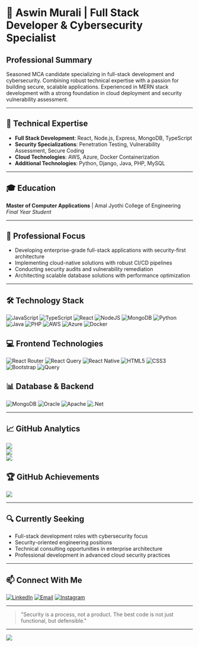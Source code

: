 # 🚀 Aswin Murali | Full Stack Developer & Cybersecurity Specialist

## Professional Summary
Seasoned MCA candidate specializing in full-stack development and cybersecurity. Combining robust technical expertise with a passion for building secure, scalable applications. Experienced in MERN stack development with a strong foundation in cloud deployment and security vulnerability assessment.

---

## 🔧 Technical Expertise

- **Full Stack Development**: React, Node.js, Express, MongoDB, TypeScript
- **Security Specializations**: Penetration Testing, Vulnerability Assessment, Secure Coding
- **Cloud Technologies**: AWS, Azure, Docker Containerization
- **Additional Technologies**: Python, Django, Java, PHP, MySQL

---

## 🎓 Education
**Master of Computer Applications** | Amal Jyothi College of Engineering  
*Final Year Student*

---

## 💼 Professional Focus

- Developing enterprise-grade full-stack applications with security-first architecture
- Implementing cloud-native solutions with robust CI/CD pipelines
- Conducting security audits and vulnerability remediation
- Architecting scalable database solutions with performance optimization

---

## 🛠️ Technology Stack
![JavaScript](https://img.shields.io/badge/javascript-%23323330.svg?style=flat&logo=javascript&logoColor=%23F7DF1E)
![TypeScript](https://img.shields.io/badge/typescript-%23007ACC.svg?style=flat&logo=typescript&logoColor=white)
![React](https://img.shields.io/badge/react-%2320232a.svg?style=flat&logo=react&logoColor=%2361DAFB)
![NodeJS](https://img.shields.io/badge/node.js-6DA55F?style=flat&logo=node.js&logoColor=white)
![MongoDB](https://img.shields.io/badge/MongoDB-%234ea94b.svg?style=flat&logo=mongodb&logoColor=white)
![Python](https://img.shields.io/badge/python-3670A0?style=flat&logo=python&logoColor=ffdd54)
![Java](https://img.shields.io/badge/java-%23ED8B00.svg?style=flat&logo=openjdk&logoColor=white)
![PHP](https://img.shields.io/badge/php-%23777BB4.svg?style=flat&logo=php&logoColor=white)
![AWS](https://img.shields.io/badge/AWS-%23FF9900.svg?style=flat&logo=amazon-aws&logoColor=white)
![Azure](https://img.shields.io/badge/azure-%230072C6.svg?style=flat&logo=microsoftazure&logoColor=white)
![Docker](https://img.shields.io/badge/docker-%230db7ed.svg?style=flat&logo=docker&logoColor=white)

## 💻 Frontend Technologies
![React Router](https://img.shields.io/badge/React_Router-CA4245?style=flat&logo=react-router&logoColor=white)
![React Query](https://img.shields.io/badge/-React%20Query-FF4154?style=flat&logo=react%20query&logoColor=white)
![React Native](https://img.shields.io/badge/react_native-%2320232a.svg?style=flat&logo=react&logoColor=%2361DAFB)
![HTML5](https://img.shields.io/badge/html5-%23E34F26.svg?style=flat&logo=html5&logoColor=white)
![CSS3](https://img.shields.io/badge/css3-%231572B6.svg?style=flat&logo=css3&logoColor=white)
![Bootstrap](https://img.shields.io/badge/bootstrap-%238511FA.svg?style=flat&logo=bootstrap&logoColor=white)
![jQuery](https://img.shields.io/badge/jquery-%230769AD.svg?style=flat&logo=jquery&logoColor=white)

## 📊 Database & Backend
![MongoDB](https://img.shields.io/badge/MongoDB-%234ea94b.svg?style=flat&logo=mongodb&logoColor=white)
![Oracle](https://img.shields.io/badge/Oracle-F80000?style=flat&logo=oracle&logoColor=white)
![Apache](https://img.shields.io/badge/apache-%23D42029.svg?style=flat&logo=apache&logoColor=white)
![.Net](https://img.shields.io/badge/.NET-5C2D91?style=flat&logo=.net&logoColor=white)

---

## 📈 GitHub Analytics
![](https://github-readme-stats.vercel.app/api?username=Aswin-murali-444&theme=radical&hide_border=false&include_all_commits=true&count_private=true)<br/>
![](https://nirzak-streak-stats.vercel.app/?user=Aswin-murali-444&theme=radical&hide_border=false)<br/>
![](https://github-readme-stats.vercel.app/api/top-langs/?username=Aswin-murali-444&theme=radical&hide_border=false&include_all_commits=true&count_private=true&layout=compact)

## 🏆 GitHub Achievements
![](https://github-profile-trophy.vercel.app/?username=Aswin-murali-444&theme=radical&no-frame=false&no-bg=false&margin-w=4)

---

## 🔍 Currently Seeking
- Full-stack development roles with cybersecurity focus
- Security-oriented engineering positions
- Technical consulting opportunities in enterprise architecture
- Professional development in advanced cloud security practices

---

## 📫 Connect With Me
[![LinkedIn](https://img.shields.io/badge/LinkedIn-%230077B5.svg?logo=linkedin&logoColor=white)](https://linkedin.com/in/https://www.linkedin.com/in/aswin-m-u-r-a-l-i/)
[![Email](https://img.shields.io/badge/Email-D14836?logo=gmail&logoColor=white)](mailto:aswinmurali444@gmail.com)
[![Instagram](https://img.shields.io/badge/Instagram-%23E4405F.svg?logo=Instagram&logoColor=white)](https://instagram.com/https://www.instagram.com/aswin_m500?igsh=MzFnbm1qcTJyamVn)

---

> "Security is a process, not a product. The best code is not just functional, but defensible." 

---
![](https://visitcount.itsvg.in/api?id=Aswin-murali-444&icon=7&color=6)
